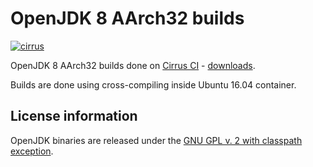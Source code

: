OpenJDK 8 AArch32 builds
========================

[![cirrus](https://api.cirrus-ci.com/github/ojdkbuild/contrib_jdk8u-aarch32-ci.svg?branch=jdk8u312-ga-aarch32-20210923)](https://cirrus-ci.com/github/ojdkbuild/contrib_jdk8u-aarch32-ci)

OpenJDK 8 AArch32 builds done on [Cirrus CI](https://cirrus-ci.org/) - [downloads](https://github.com/ojdkbuild/contrib_jdk8u-aarch32-ci/releases).

Builds are done using cross-compiling inside Ubuntu 16.04 container.

License information
-------------------

OpenJDK binaries are released under the [GNU GPL v. 2 with classpath exception](https://github.com/ojdkbuild/contrib_jdk8u-aarch32-ci/blob/master/LICENSE).

